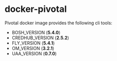 # docker-pivotal

Pivotal docker image provides the following cli tools:

 * BOSH_VERSION (**5.4.0**)
 * CREDHUB_VERSION (**2.5.2**)
 * FLY_VERSION (**5.4.1**)
 * OM_VERSION (**3.2.1**)
 * UAA_VERSION (**0.7.0**)

 

